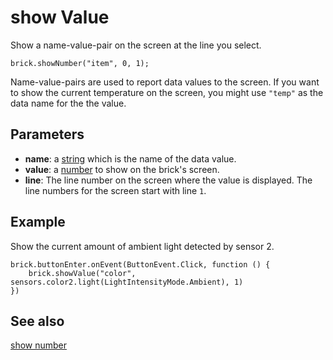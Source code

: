 # show Value

Show a name-value-pair on the screen at the line you select.

```sig
brick.showNumber("item", 0, 1);
```

Name-value-pairs are used to report data values to the screen. If you want to show the current temperature on the screen, you might use `"temp"` as the data name for the the value.

## Parameters

* **name**: a [string](/types/string) which is the name of the data value.
* **value**: a [number](/types/number) to show on the brick's screen.
* **line**: The line number on the screen where the value is displayed. The line numbers for the screen start with line `1`.

## Example

Show the current amount of ambient light detected by sensor 2.

```blocks
brick.buttonEnter.onEvent(ButtonEvent.Click, function () {
    brick.showValue("color", sensors.color2.light(LightIntensityMode.Ambient), 1)
})
```

## See also

[show number](/reference/brick/show-number)